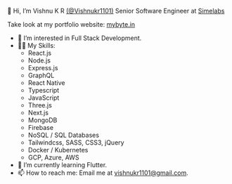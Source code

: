 👋 Hi, I’m Vishnu K R [(@Vishnukr1101)](https://github.com/@Vishnukr1101) Senior Software Engineer at [Simelabs](https://www.simelabs.com/)

Take look at my portfolio website: [mybyte.in](https://www.mybyte.in/)

- 👀 I’m interested in Full Stack Development.
- 🤹🏼 My Skills:
    - React.js
    - Node.js
    - Express.js
    - GraphQL
    - React Native
    - Typescript
    - JavaScript
    - Three.js
    - Next.js
    - MongoDB
    - Firebase
    - NoSQL / SQL Databases
    - Tailwindcss, SASS, CSS3, jQuery
    - Docker / Kubernetes
    - GCP, Azure, AWS
- 🌱 I’m currently learning Flutter.
- 📫 How to reach me: Email me at vishnukr1101@gmail.com.



